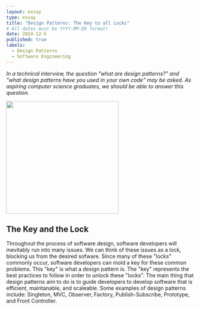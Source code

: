 ```yaml
---
layout: essay
type: essay
title: "Design Patterns: The Key to all Locks"
# All dates must be YYYY-MM-DD format!
date: 2024-12-5
published: true
labels:
  - Design Patterns
  - Software Engineering
---
```


*In a technical interview, the question "what are design patterns?" and "what design patterns have you used in your own code" may be asked. As aspiring computer science graduates, we should be able to answer this question.*

<img width="300px" class="rounced float-start pe-4" src="/img/design_patterns.webp">

## The Key and the Lock

Throughout the process of software design, software developers will inevitably run into many issues. We can think of these issues as a lock, blocking us from the desired sofware. Since many of these "locks" commonly occur, software developers can mold a key for these common problems. This "key" is what a design pattern is. The "key" represents the best practices to follow in order to unlock these "locks". The main thing that design patterns aim to do is to guide developers to develop software that is efficient, maintanable, and scaleable. Some examples of design patterns include: Singleton, MVC, Observer, Factory, Publish-Subscribe, Prototype, and Front Controller.

